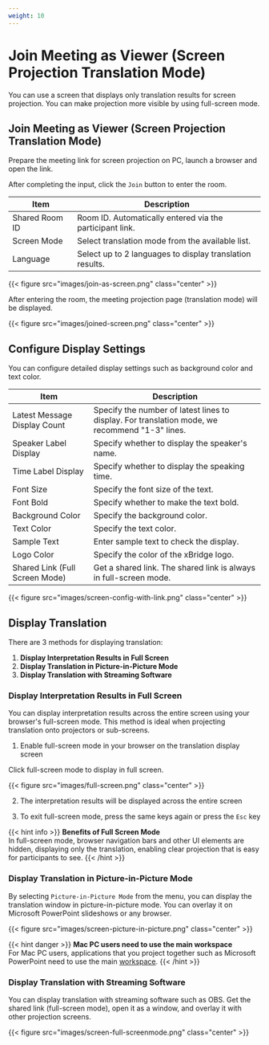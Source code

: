 ```yaml
---
weight: 10
---
```


# Join Meeting as Viewer (Screen Projection Translation Mode)

You can use a screen that displays only translation results for screen projection.
You can make projection more visible by using full-screen mode.

## Join Meeting as Viewer (Screen Projection Translation Mode)

Prepare the meeting link for screen projection on PC, launch a browser and open the link.

After completing the input, click the `Join` button to enter the room.

| Item             | Description                                                           |
| ---------------- | --------------------------------------------------------------------- |
| Shared Room ID   | Room ID. Automatically entered via the participant link.             |
| Screen Mode      | Select translation mode from the available list.                     |
| Language         | Select up to 2 languages to display translation results.             |

{{< figure src="images/join-as-screen.png" class="center" >}}

After entering the room, the meeting projection page (translation mode) will be displayed.

{{< figure src="images/joined-screen.png" class="center" >}}

## Configure Display Settings

You can configure detailed display settings such as background color and text color.

| Item                                  | Description                                                                                          |
| ------------------------------------- | ---------------------------------------------------------------------------------------------------- |
| Latest Message Display Count          | Specify the number of latest lines to display. For translation mode, we recommend "1-3" lines.     |
| Speaker Label Display                 | Specify whether to display the speaker's name.                                                      |
| Time Label Display                    | Specify whether to display the speaking time.                                                       |
| Font Size                             | Specify the font size of the text.                                                                  |
| Font Bold                             | Specify whether to make the text bold.                                                              |
| Background Color                      | Specify the background color.                                                                       |
| Text Color                            | Specify the text color.                                                                             |
| Sample Text                           | Enter sample text to check the display.                                                             |
| Logo Color                            | Specify the color of the xBridge logo.                                                              |
| Shared Link (Full Screen Mode)        | Get a shared link. The shared link is always in full-screen mode.                                  |

{{< figure src="images/screen-config-with-link.png" class="center" >}}

## Display Translation

There are 3 methods for displaying translation:

1. **Display Interpretation Results in Full Screen**
2. **Display Translation in Picture-in-Picture Mode**
3. **Display Translation with Streaming Software**

### Display Interpretation Results in Full Screen

You can display interpretation results across the entire screen using your browser's full-screen mode.
This method is ideal when projecting translation onto projectors or sub-screens.

1. Enable full-screen mode in your browser on the translation display screen

Click full-screen mode to display in full screen.

{{< figure src="images/full-screen.png" class="center" >}}

2. The interpretation results will be displayed across the entire screen

3. To exit full-screen mode, press the same keys again or press the `Esc` key

{{< hint info >}}
**Benefits of Full Screen Mode**  
In full-screen mode, browser navigation bars and other UI elements are hidden, displaying only the translation, enabling clear projection that is easy for participants to see.
{{< /hint >}}

### Display Translation in Picture-in-Picture Mode

By selecting `Picture-in-Picture Mode` from the menu, you can display the translation window in picture-in-picture mode.
You can overlay it on Microsoft PowerPoint slideshows or any browser.

{{< figure src="images/screen-picture-in-picture.png" class="center" >}}

{{< hint danger >}}
**Mac PC users need to use the main workspace**  
For Mac PC users, applications that you project together such as Microsoft PowerPoint need to use the main [workspace](https://support.apple.com/ja-jp/guide/mac-help/mh14112/mac).
{{< /hint >}}

### Display Translation with Streaming Software

You can display translation with streaming software such as OBS.
Get the shared link (full-screen mode), open it as a window, and overlay it with other projection screens.

{{< figure src="images/screen-full-screenmode.png" class="center" >}}
